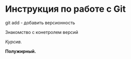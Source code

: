 # Инструкция по работе с Git
git add - добавить версионность

Знакомство с конетролем версий

*Курсив.*

**Полужирный.**

